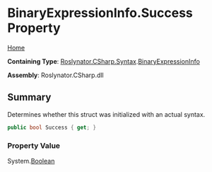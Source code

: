 <a name="_Top"></a>

# BinaryExpressionInfo\.Success Property

[Home](../../../../../README.md#_Top)

**Containing Type**: [Roslynator.CSharp.Syntax](../../README.md#_Top)\.[BinaryExpressionInfo](../README.md#_Top)

**Assembly**: Roslynator\.CSharp\.dll

## Summary

Determines whether this struct was initialized with an actual syntax\.

```csharp
public bool Success { get; }
```

### Property Value

System\.[Boolean](https://docs.microsoft.com/en-us/dotnet/api/system.boolean)

